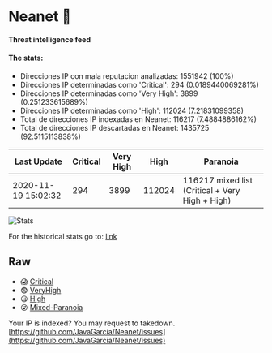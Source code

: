 # Neanet :hocho:
#### Threat intelligence feed
#### The stats:

- Direcciones IP con mala reputacion analizadas: 1551942 (100%)
- Direcciones IP determinadas como 'Critical':  294 (0.0189440069281%)
- Direcciones IP determinadas como 'Very High':  3899 (0.251233615689%)
- Direcciones IP determinadas como 'High':  112024 (7.21831099358)
- Total de direcciones IP indexadas en Neanet:  116217 (7.4884886162%)
- Total de direcciones IP descartadas en Neanet:  1435725 (92.5115113838%)

| Last Update | Critical | Very High | High | Paranoia |
| --- | --- | --- | --- | --- |
| 2020-11-19 15:02:32 | 294 | 3899 | 112024 | 116217 mixed list (Critical + Very High + High)|

![Stats](https://docs.google.com/spreadsheets/d/e/2PACX-1vSnaNMIXVabIpDJjufMlzH7poXnshF3mgd8Is1g9ytUEzVsP5my4Trn8f-xkoLLQ38xpL3HtmUexLo6/pubchart?oid=501124687&format=image)

For the historical stats go to: [link](/stats.csv)
## Raw
- :scream: [Critical](https://raw.githubusercontent.com/JavaGarcia/Neanet/master/blacklists/neanet_critical.txt)
- :fearful: [VeryHigh](https://raw.githubusercontent.com/JavaGarcia/Neanet/master/blacklists/neanet_veryHigh.txtt)
- :frowning: [High](https://raw.githubusercontent.com/JavaGarcia/Neanet/master/blacklists/neanet_high.txt)
- :dizzy_face: [Mixed-Paranoia](https://raw.githubusercontent.com/JavaGarcia/Neanet/master/blacklists/neanet_all.txt)


Your IP is indexed? You may request to takedown. [https://github.com/JavaGarcia/Neanet/issues](https://github.com/JavaGarcia/Neanet/issues)

















































































































































































































































































































































































































































































































































































































































































































































































































































































































































































































































































































































































































































































































































































































































































































































































































































































































































































































































































































































































































































































































































































































































































































































